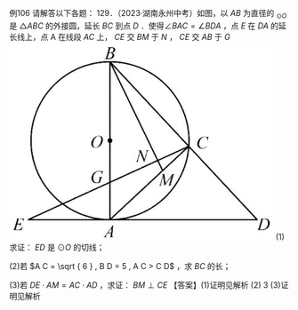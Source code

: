 例106 请解答以下各题： 129．（2023·湖南永州中考）如图，以 $A B$ 为直径的 $_ { \odot O }$ 是 ${ \triangle A B C }$ 的外接圆，延长 $B C$ 到点 $D$ ．使得$\angle B A C = \angle B D A$ ，点 $E$ 在 $D A$ 的延长线上，点 A 在线段 $A C$ 上， $C E$ 交 $B M$ 于 $N$ ， $C E$ 交 $A B$ 于 $G$
![](<../../qs_image_DB/专题3-6__圆的综合（27类题型）（解析版）/7d08e70a4a9472d397fb2bd7087003d079c9359a6b90513e158f35178c945e36.jpg>)
(1)求证： $E D$ 是 $\odot O$ 的切线；

(2)若 $A C = \sqrt { 6 } , B D = 5 , A C > C D$ ，求 $B C$ 的长；

(3)若 $D E \cdot A M = A C \cdot A D$ ，求证： $B M \perp C E$ 【答案】(1)证明见解析 (2) 3 (3)证明见解析
